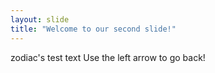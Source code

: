 ```yaml
---
layout: slide
title: "Welcome to our second slide!"
---
```

zodiac's test text
Use the left arrow to go back!
